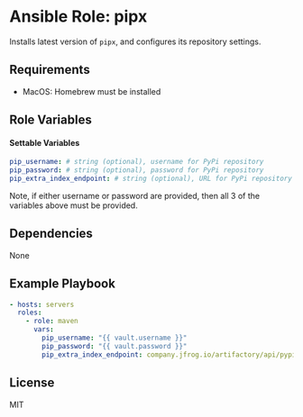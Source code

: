 # Ansible Role: pipx

Installs latest version of `pipx`, and configures its repository settings.

## Requirements

- MacOS: Homebrew must be installed

## Role Variables

#### Settable Variables
```yaml
pip_username: # string (optional), username for PyPi repository
pip_password: # string (optional), password for PyPi repository
pip_extra_index_endpoint: # string (optional), URL for PyPi repository
```

Note, if either username or password are provided, then all 3 of the variables above must be provided.

## Dependencies

None

## Example Playbook
```yaml
- hosts: servers
  roles:
    - role: maven
      vars:
        pip_username: "{{ vault.username }}"
        pip_password: "{{ vault.password }}"
        pip_extra_index_endpoint: company.jfrog.io/artifactory/api/pypi/pypi/simple
```

## License

MIT
